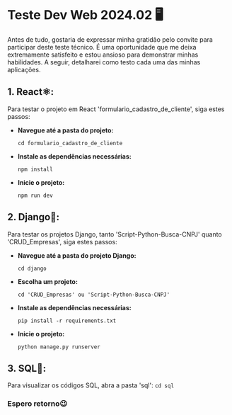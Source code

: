 # Teste Dev Web 2024.02 🖥️

Antes de tudo, gostaria de expressar minha gratidão pelo convite para participar deste teste técnico. É uma oportunidade que me deixa extremamente satisfeito e estou ansioso para demonstrar minhas habilidades. A seguir, detalharei como testo cada uma das minhas aplicações.

## 1. React⚛️:
Para testar o projeto em React 'formulario_cadastro_de_cliente', siga estes passos:

- **Navegue até a pasta do projeto:**
    ```
    cd formulario_cadastro_de_cliente
    ```

- **Instale as dependências necessárias:**
    ```
    npm install
    ```

- **Inicie o projeto:**
    ```
    npm run dev
    ```

## 2. Django🐍:
Para testar os projetos Django, tanto 'Script-Python-Busca-CNPJ' quanto 'CRUD_Empresas', siga estes passos:

- **Navegue até a pasta do projeto Django:**
    ```
    cd django
    ```

- **Escolha um projeto:**
    ```
    cd 'CRUD_Empresas' ou 'Script-Python-Busca-CNPJ'
    ```

- **Instale as dependências necessárias:**
    ```
    pip install -r requirements.txt
    ```

- **Inicie o projeto:**
    ```
    python manage.py runserver
    ```

## 3. SQL🏦:
Para visualizar os códigos SQL, abra a pasta 'sql':
    ```
    cd sql
    ```
  
### Espero retorno😉
